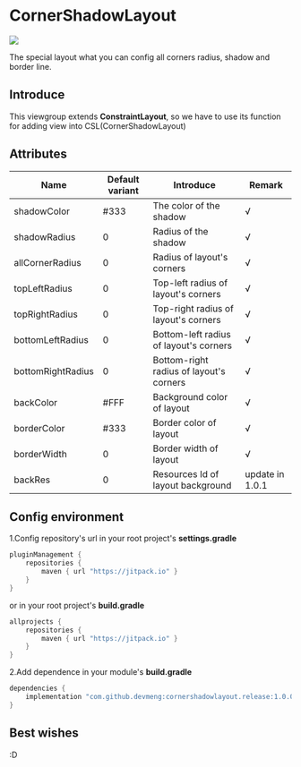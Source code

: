 # CornerShadowLayout

[![](https://jitpack.io/v/devmeng/cornershadowlayout.release.svg)](https://jitpack.io/#devmeng/cornershadowlayout.release)

The special layout what you can config all corners radius, shadow and border line.

## Introduce

This viewgroup extends **ConstraintLayout**, so we have to use its function for adding view into CSL(CornerShadowLayout)

## Attributes

| Name              | Default variant | Introduce                               | Remark          |
| ----------------- | --------------- | --------------------------------------- | --------------- |
| shadowColor       | #333            | The color of the shadow                 | √               |
| shadowRadius      | 0               | Radius of the shadow                    | √               |
| allCornerRadius   | 0               | Radius of layout's corners              | √               |
| topLeftRadius     | 0               | Top-left radius of layout's corners     | √               |
| topRightRadius    | 0               | Top-right radius of layout's corners    | √               |
| bottomLeftRadius  | 0               | Bottom-left radius of layout's corners  | √               |
| bottomRightRadius | 0               | Bottom-right radius of layout's corners | √               |
| backColor         | #FFF            | Background color of layout              | √               |
| borderColor       | #333            | Border color of layout                  | √               |
| borderWidth       | 0               | Border width of layout                  | √               |
| backRes           | 0               | Resources Id of layout background       | update in 1.0.1 |

## Config environment

1.Config repository's url in your root project's **settings.gradle**

```groovy
pluginManagement {
    repositories {
        maven { url "https://jitpack.io" }
    }
}
```

or in your root project's **build.gradle**

```groovy
allprojects {
    repositories {
        maven { url "https://jitpack.io" }
    }
}
```

2.Add dependence in your module's **build.gradle**

```groovy
dependencies {
    implementation "com.github.devmeng:cornershadowlayout.release:1.0.0"
}
```

## Best wishes

:D
